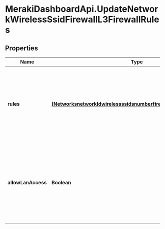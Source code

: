 # MerakiDashboardApi.UpdateNetworkWirelessSsidFirewallL3FirewallRules

## Properties
Name | Type | Description | Notes
------------ | ------------- | ------------- | -------------
**rules** | [**[NetworksnetworkIdwirelessssidsnumberfirewalll3FirewallRulesRules]**](NetworksnetworkIdwirelessssidsnumberfirewalll3FirewallRulesRules.md) | An ordered array of the firewall rules for this SSID (not including the local LAN access rule or the default rule) | [optional] 
**allowLanAccess** | **Boolean** | Allow wireless client access to local LAN (boolean value - true allows access and false denies access) (optional) | [optional] 


